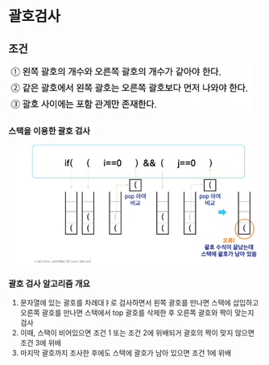 # 괄호검사

## 조건

![img_2.png](img_2.png)

### 스택을 이용한 괄호 검사

![img_1.png](img_1.png)

### 괄호 검사 알고리즘 개요

1. 문자열에 있는 괄호를 차례대ㅑ로 검사하면서 왼쪽 괄호를 만나면 스택에 삽입하고 오른쪽 괄호를 만나면 스택에서 top 괄호를 삭제한 후 오른쪽 괄호와 짝이 맞는지 검사
2. 이때, 스택이 비어있으면 조건 1 또는 조건 2에 위배되거 괄호의 짝이 맞지 않으면 조건 3에 위배
3. 마지막 괄호까지 조사한 후에도 스택에 괄호가 남아 있으면 조건 1에 위배